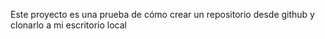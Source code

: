 Este proyecto es una prueba de cómo crear un repositorio desde github y clonarlo a mi escritorio local
